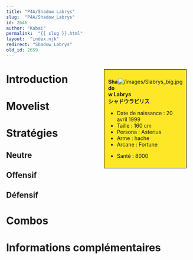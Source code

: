 ```yaml
---
title: "P4A/Shadow Labrys"
slug:  "P4A/Shadow_Labrys"
id: 2646
author: "Kabai"
permalink:  "{{ slug }}.html"
layout:  "index.njk"
redirect: "Shadow_Labrys"
old_id: 2659
---
```


<div style="float:right; border: 1px black solid; background-color: #FEE727; width: 40%; margin:15px; padding:10px">
<div style="float:right">

![](/images/Slabrys_big.jpg "/images/Slabrys_big.jpg")

</div>
<div>

**Shadow Labrys**  
**シャドウラビリス**  
  

- Date de naissance : 20 avril 1999
- Taille : 160 cm
- Persona : Asterius
- Arme : hache
- Arcane : Fortune

<!-- -->

- Santé : 8000

</div>
</div>

# Introduction

# Movelist

# Stratégies

## Neutre

## Offensif

## Défensif

# Combos

# Informations complémentaires
